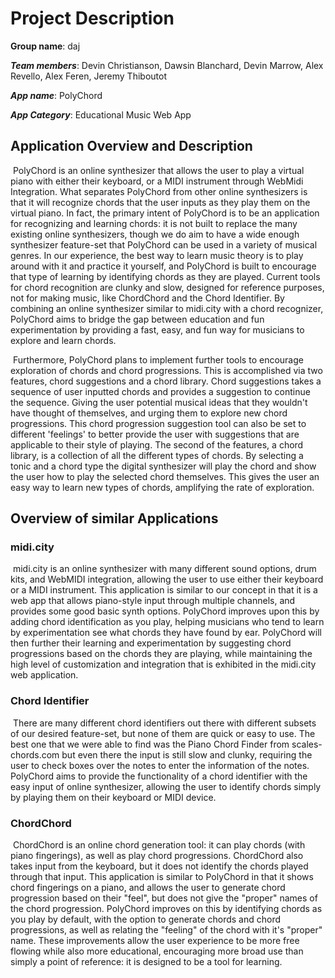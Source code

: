 
# Project Description

**Group name**: daj

***Team members***: Devin Christianson, Dawsin Blanchard, Devin Marrow, Alex Revello, Alex Feren, Jeremy Thiboutot

***App name***: PolyChord

***App Category***: Educational Music Web App

Application Overview and Description
-----------
​	PolyChord is an online synthesizer that allows the user to play a virtual piano with either their keyboard, or a MIDI instrument through WebMidi Integration. What separates PolyChord from other online synthesizers is that it will recognize chords that the user inputs as they play them on the virtual piano. In fact, the primary intent of PolyChord is to be an application for recognizing and learning chords: it is not built to replace the many existing online synthesizers, though we do aim to have a wide enough synthesizer feature-set that PolyChord can be used in a variety of musical genres. In our experience, the best way to learn music theory is to play around with it and practice it yourself, and PolyChord is built to encourage that type of learning by identifying chords as they are played. Current tools for chord recognition are clunky and slow, designed for reference purposes, not for making music, like ChordChord and the Chord Identifier. By combining an online synthesizer similar to midi.city with a chord recognizer, PolyChord aims to bridge the gap between education and fun experimentation by providing a fast, easy, and fun way for musicians to explore and learn chords.

​	Furthermore, PolyChord plans to implement further tools to encourage exploration of chords and chord progressions. This is accomplished via two features, chord suggestions and a chord library. Chord suggestions takes a sequence of user inputted chords and provides a suggestion to continue the sequence. Giving the user potential musical ideas that they wouldn't have thought of themselves, and urging them to explore new chord progressions. This chord progression suggestion tool can also be set to different 'feelings' to better provide the user with suggestions that are applicable to their style of playing. The second of the features, a chord library, is a collection of all the different types of chords. By selecting a tonic and a chord type the digital synthesizer will play the chord and show the user how to play the selected chord themselves. This gives the user an easy way to learn new types of chords, amplifying the rate of exploration.

Overview of similar Applications
-------------

### midi.city

​	midi.city is an online synthesizer with many different sound options, drum kits, and WebMIDI integration, allowing the user to use either their keyboard or a MIDI instrument. This application is similar to our concept in that it is a web app that allows piano-style input through multiple channels, and provides some good basic synth options. PolyChord  improves upon this by adding chord identification as you play, helping musicians who tend to learn by experimentation see what chords they have found by ear. PolyChord will then further their learning and experimentation by suggesting chord progressions based on the chords they are playing, while maintaining the high level of customization and integration that is exhibited in the midi.city web application.

### Chord Identifier
​	There are many different chord identifiers out there with different subsets of our desired feature-set, but none of them are quick or easy to use. The best one that we were able to find was the Piano Chord Finder from scales-chords.com but even there the input is still slow and clunky, requiring the user to check boxes over the notes to enter the information of the notes. PolyChord aims to provide the functionality of a chord identifier with the easy input of online synthesizer, allowing the user to identify chords simply by playing them on their keyboard or MIDI device. 

### ChordChord

​	ChordChord is an online chord generation tool: it can play chords (with piano fingerings), as well as play chord progressions. ChordChord also takes input from the keyboard, but it does not identify the chords played through that input. This application is similar to PolyChord in that it shows chord fingerings on a piano, and allows the user to generate chord progression based on their "feel", but does not give the "proper" names of the chord progression. PolyChord improves on this by identifying chords as you play by default, with the option to generate chords and chord progressions, as well as relating the "feeling" of the chord with it's "proper" name. These improvements allow the user experience to be more free flowing while also more educational, encouraging more broad use than simply a point of reference: it is designed to be a tool for learning.

